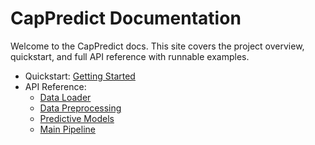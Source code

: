 # CapPredict Documentation

Welcome to the CapPredict docs. This site covers the project overview, quickstart, and full API reference with runnable examples.

- Quickstart: [Getting Started](./quickstart.md)
- API Reference:
  - [Data Loader](./api/data_loader.md)
  - [Data Preprocessing](./api/data_preprocessing.md)
  - [Predictive Models](./api/predictive_model.md)
  - [Main Pipeline](./api/main.md)